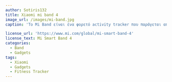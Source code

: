 ```yaml
---
author: Sotiris132
title: Xiaomi mi band 4
image_url: /images/mi-band.jpg
caption: 'Το Mi Band είναι ένα φορετό activity tracker που παράγεται από τη Xiaomi, παρουσιάστηκε κατά τη διάρκεια εκδήλωσης Xiaomi στις 22 Ιουλίου 2014. Το Mi Band μοιάζει με βραχιόλι στο σχεδιασμό του και μπορεί να φορεθεί είτε στα χέρια, στον αστράγαλο ή στο λαιμό.Η τοποθεσία του Mi Band μπορεί να ρυθμιστεί χρησιμοποιώντας την επίσημη εφαρμογή Mi Band που ονομάζεται Mi Fit, που αργότερα αντικαταστάθηκε από το Mi Health.Η ζώνη περιέχει τον πυρήνα tracker που έχει πάχος περίπου 9 mm και μήκος 36 mm. Εισάγεται σε ένα βραχιολάκι TPSiV, το οποίο είναι υποαλλεργικό και έχει anti-UV και αντιμικροβιακές ιδιότητες. Επίσης αποκαλούμενο "Xiaomi Fit". Το Mi Band έχει 2 μέρη: (1) Επιταχυντόμετρο (2) Παθητικός ανιχνευτής ύπνου 1) Το επιταχυντόμετρο είναι ένας αισθητήρας που μετρά το ρυθμό αλλαγής των κινήσεων σε άξονα x, y, z. Αυτές οι πληροφορίες μεταφράζονται στη συνέχεια σε δεδομένα όπως (περπάτημα ή ύπνο) και συγχρονίζονται με την εφαρμογή για κινητά. 2)Για τη παρακολούθηση του ύπνου χρησιμοποιούν την παθητική παρακολούθηση ύπνου που σημαίνει ότι χρησιμοποιείται λογισμικό για τον υπολογισμό του τρόπου ύπνου με βάση τις πληροφορίες που παρέχονται από τους χρήστες στην εφαρμογή για κινητά. Αυτή η μέθοδος ανίχνευσης του ύπνου δεν είναι ακριβής.'

license_url: 'https://www.mi.com/global/mi-smart-band-4'
license_text: Mi Smart Band 4
categories:
  - Band
  - Gadgets
tags:
  - Xiaomi
  - Gadgets
  - Fitness Tracker
---
```

